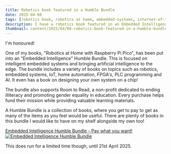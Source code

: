 ```yaml
---
title: Robotics book featured in a Humble Bundle
date: 2025-04-08
tags: [robotics book, robotics at home, embedded-systems, internet-of-things, robot-electronics, robot-building]
description: I have a robotics book featured in an Embedded Intelligence Humble Bundle
thumbnail: content/2025/04/08-robotics-book-featured-in-a-humble-bundle/9a9c54a580029fe3615758d8728879b05378fff0.avif
---
```

I'm honoured!

One of my books, "Robotics at Home with Raspberry Pi Pico", has been put into an "Embedded Intelligence" Humble Bundle. This is focused on intelligent embedded systems and bringing artificial intelligence to the edge. The bundle includes a variety of books on topics such as robotics, embedded systems, IoT, home automation, FPGA's, PLC programming and AI. It even has a book on designing your own system on a chip!

The bundle also supports Room to Read, a non-profit dedicated to ending illiteracy and promoting gender equality in education. Every purchase helps fund their mission while providing valuable learning materials.

A Humble Bundle is a collection of books, where you get to pay to get as many of the items as you feel would be useful. There are plenty of books in this bundle I would like to have on my shelf alongside my own too!

[Embedded Intelligence Humble Bundle - Pay what you want!
![Embedded Intelligence Humble Bundle](/2025/04/08-robotics-book-featured-in-a-humble-bundle/9a9c54a580029fe3615758d8728879b05378fff0.avif)
](https://www.humblebundle.com/books/embedded-intelligence-packt-books)

This does run for a limited time though, until 21st April 2025.
